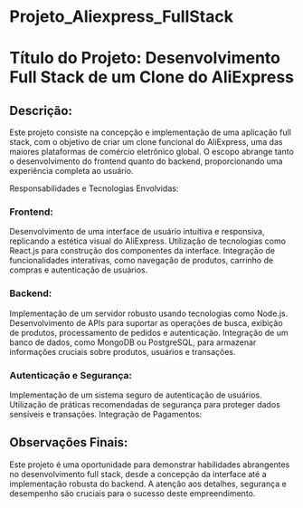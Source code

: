 # Projeto_Aliexpress_FullStack

<h1>Título do Projeto: Desenvolvimento Full Stack de um Clone do AliExpress</h1>

<h2>Descrição:</h2>

Este projeto consiste na concepção e implementação de uma aplicação full stack, com o objetivo de criar um clone funcional do AliExpress, uma das maiores plataformas de comércio eletrônico global. O escopo abrange tanto o desenvolvimento do frontend quanto do backend, proporcionando uma experiência completa ao usuário.

Responsabilidades e Tecnologias Envolvidas:

<h3>Frontend:</h3>

Desenvolvimento de uma interface de usuário intuitiva e responsiva, replicando a estética visual do AliExpress.
Utilização de tecnologias como React.js para construção dos componentes da interface.
Integração de funcionalidades interativas, como navegação de produtos, carrinho de compras e autenticação de usuários.


<h3>Backend:</h3>

Implementação de um servidor robusto usando tecnologias como Node.js.
Desenvolvimento de APIs para suportar as operações de busca, exibição de produtos, processamento de pedidos e autenticação.
Integração de um banco de dados, como MongoDB ou PostgreSQL, para armazenar informações cruciais sobre produtos, usuários e transações.


<h3>Autenticação e Segurança:</h3>

Implementação de um sistema seguro de autenticação de usuários.
Utilização de práticas recomendadas de segurança para proteger dados sensíveis e transações.
Integração de Pagamentos:


<h2>Observações Finais:</h2>

Este projeto é uma oportunidade para demonstrar habilidades abrangentes no desenvolvimento full stack, desde a concepção da interface até a implementação robusta do backend. A atenção aos detalhes, segurança e desempenho são cruciais para o sucesso deste empreendimento.
